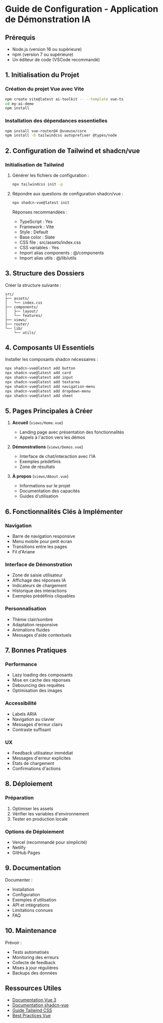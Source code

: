 # Guide de Configuration - Application de Démonstration IA

## Prérequis
- Node.js (version 16 ou supérieure)
- npm (version 7 ou supérieure)
- Un éditeur de code (VSCode recommandé)

## 1. Initialisation du Projet

### Création du projet Vue avec Vite
```bash
npm create vite@latest ai-toolkit -- --template vue-ts
cd my-ai-demo
npm install
```

### Installation des dépendances essentielles
```bash
npm install vue-router@4 @vueuse/core
npm install -D tailwindcss autoprefixer @types/node
```

## 2. Configuration de Tailwind et shadcn/vue

### Initialisation de Tailwind
1. Générer les fichiers de configuration :
   ```bash
   npx tailwindcss init -p
   ```

2. Répondre aux questions de configuration shadcn/vue :
   ```bash
   npx shadcn-vue@latest init
   ```
   
   Réponses recommandées :
   - TypeScript : Yes
   - Framework : Vite
   - Style : Default
   - Base color : Slate
   - CSS file : src/assets/index.css
   - CSS variables : Yes
   - Import alias components : @/components
   - Import alias utils : @/lib/utils

## 3. Structure des Dossiers

Créer la structure suivante :
```
src/
├── assets/
│   └── index.css
├── components/
│   ├── layout/
│   └── features/
├── views/
├── router/
└── lib/
    └── utils/
```

## 4. Composants UI Essentiels

Installer les composants shadcn nécessaires :
```bash
npx shadcn-vue@latest add button
npx shadcn-vue@latest add card
npx shadcn-vue@latest add input
npx shadcn-vue@latest add textarea
npx shadcn-vue@latest add navigation-menu
npx shadcn-vue@latest add dropdown-menu
npx shadcn-vue@latest add sheet
```

## 5. Pages Principales à Créer

1. **Accueil** (`views/Home.vue`)
   - Landing page avec présentation des fonctionnalités
   - Appels à l'action vers les démos

2. **Démonstrations** (`views/Demos.vue`)
   - Interface de chat/interaction avec l'IA
   - Exemples prédéfinis
   - Zone de résultats

3. **À propos** (`views/About.vue`)
   - Informations sur le projet
   - Documentation des capacités
   - Guides d'utilisation

## 6. Fonctionnalités Clés à Implémenter

### Navigation
- Barre de navigation responsive
- Menu mobile pour petit écran
- Transitions entre les pages
- Fil d'Ariane

### Interface de Démonstration
- Zone de saisie utilisateur
- Affichage des réponses IA
- Indicateurs de chargement
- Historique des interactions
- Exemples prédéfinis cliquables

### Personnalisation
- Thème clair/sombre
- Adaptation responsive
- Animations fluides
- Messages d'aide contextuels

## 7. Bonnes Pratiques

### Performance
- Lazy loading des composants
- Mise en cache des réponses
- Debouncing des requêtes
- Optimisation des images

### Accessibilité
- Labels ARIA
- Navigation au clavier
- Messages d'erreur clairs
- Contraste suffisant

### UX
- Feedback utilisateur immédiat
- Messages d'erreur explicites
- États de chargement
- Confirmations d'actions

## 8. Déploiement

### Préparation
1. Optimiser les assets
2. Vérifier les variables d'environnement
3. Tester en production locale

### Options de Déploiement
- Vercel (recommandé pour simplicité)
- Netlify
- GitHub Pages

## 9. Documentation

Documenter :
- Installation
- Configuration
- Exemples d'utilisation
- API et intégrations
- Limitations connues
- FAQ

## 10. Maintenance

Prévoir :
- Tests automatisés
- Monitoring des erreurs
- Collecte de feedback
- Mises à jour régulières
- Backups des données

## Ressources Utiles

- [Documentation Vue 3](https://vuejs.org/)
- [Documentation shadcn-vue](https://www.shadcn-vue.com/)
- [Guide Tailwind CSS](https://tailwindcss.com/)
- [Best Practices Vue](https://v3.vuejs.org/style-guide/)
